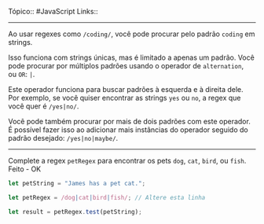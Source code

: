 Tópico:: #JavaScript 
Links::

---

Ao usar regexes como `/coding/`, você pode procurar pelo padrão `coding` em strings.

Isso funciona com strings únicas, mas é limitado a apenas um padrão. Você pode procurar por múltiplos padrões usando o operador de `alternation`, ou `OR`: `|`.

Este operador funciona para buscar padrões à esquerda e à direita dele. Por exemplo, se você quiser encontrar as strings `yes` ou `no`, a regex que você quer é `/yes|no/`.

Você pode também procurar por mais de dois padrões com este operador. É possível fazer isso ao adicionar mais instâncias do operador seguido do padrão desejado: `/yes|no|maybe/`.

---

Complete a regex `petRegex` para encontrar os pets `dog`, `cat`, `bird`, ou `fish`. Feito - OK

```js
let petString = "James has a pet cat.";

let petRegex = /dog|cat|bird|fish/; // Altere esta linha

let result = petRegex.test(petString);
```